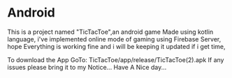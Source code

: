 # Android

This is a project named "TicTacToe",an android game Made using kotlin language,
i've implemented online mode of gaming using Firebase Server,
hope Everything is working fine and i will be keeping it updated if i get time,

To download the App GoTo: TicTacToe/app/release/TicTacToe(2).apk
If any issues please bring it to my Notice...
Have A Nice day...
